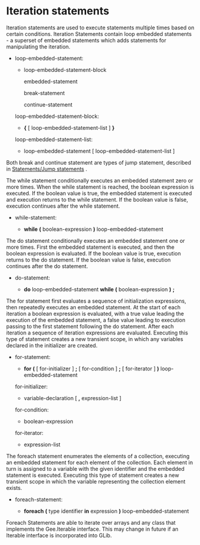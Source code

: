 <div id="iteration-statements" class="section level1">

Iteration statements
====================

Iteration statements are used to execute statements multiple times based
on certain conditions. Iteration Statements contain loop embedded
statements - a superset of embedded statements which adds statements for
manipulating the iteration.

-   loop-embedded-statement:

    -   loop-embedded-statement-block

        embedded-statement

        break-statement

        continue-statement

    loop-embedded-statement-block:

    -   **{** [ loop-embedded-statement-list ] **}**

    loop-embedded-statement-list:

    -   loop-embedded-statement [ loop-embedded-statement-list ]

Both break and continue statement are types of jump statement, described
in [Statements/Jump
statements](http://wiki.gnome.org/action/show/Projects/Vala/Manual/Export/Vala/Manual/Statements#Jump_statements)
.

The while statement conditionally executes an embedded statement zero or
more times. When the while statement is reached, the boolean expression
is executed. If the boolean value is true, the embedded statement is
executed and execution returns to the while statement. If the boolean
value is false, execution continues after the while statement.

-   while-statement:

    -   **while** **(** boolean-expression **)** loop-embedded-statement

The do statement conditionally executes an embedded statement one or
more times. First the embedded statement is executed, and then the
boolean expression is evaluated. If the boolean value is true, execution
returns to the do statement. If the boolean value is false, execution
continues after the do statement.

-   do-statement:

    -   **do** loop-embedded-statement **while** **(**
        boolean-expression **)** **;**

The for statement first evaluates a sequence of initialization
expressions, then repeatedly executes an embedded statement. At the
start of each iteration a boolean expression is evaluated, with a true
value leading the execution of the embedded statement, a false value
leading to execution passing to the first statement following the do
statement. After each iteration a sequence of iteration expressions are
evaluated. Executing this type of statement creates a new transient
scope, in which any variables declared in the initializer are created.

-   for-statement:

    -   **for** **(** [ for-initializer ] **;** [ for-condition ] **;**
        [ for-iterator ] **)** loop-embedded-statement

    for-initializer:

    -   variable-declaration [ **,** expression-list ]

    for-condition:

    -   boolean-expression

    for-iterator:

    -   expression-list

The foreach statement enumerates the elements of a collection, executing
an embedded statement for each element of the collection. Each element
in turn is assigned to a variable with the given identifier and the
embedded statement is executed. Executing this type of statement creates
a new transient scope in which the variable representing the collection
element exists.

-   foreach-statement:

    -   **foreach** **(** type identifier **in** expression **)**
        loop-embedded-statement

Foreach Statements are able to iterate over arrays and any class that
implements the Gee.Iterable interface. This may change in future if an
Iterable interface is incorporated into GLib.

</div>
